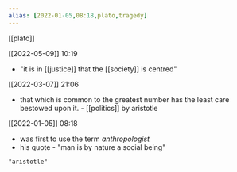 ```yaml
---
alias: [2022-01-05,08:18,plato,tragedy]
---
```

[[plato]]

[[2022-05-09]] 10:19
- "it is in [[justice]] that the [[society]] is centred"

[[2022-03-07]] 21:06
- that which is common to the greatest number has the least care bestowed upon it. - [[politics]] by aristotle

[[2022-01-05]] 08:18
- was first to use the term *anthropologist*
- his quote - "man is by nature a social being"
```query
"aristotle"
```